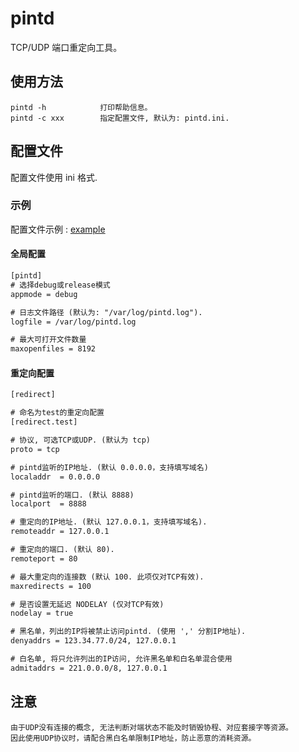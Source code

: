 # pintd

TCP/UDP 端口重定向工具。

## 使用方法

```shell
pintd -h            打印帮助信息。
pintd -c xxx        指定配置文件, 默认为: pintd.ini.
```

## 配置文件

配置文件使用 ini 格式.

### 示例

配置文件示例 : [example](pintd.ini)

#### 全局配置

```html
[pintd]             
# 选择debug或release模式           
appmode = debug                  

# 日志文件路径 (默认为: "/var/log/pintd.log").
logfile = /var/log/pintd.log     

# 最大可打开文件数量
maxopenfiles = 8192
```

#### 重定向配置

```html
[redirect]

# 命名为test的重定向配置
[redirect.test]

# 协议, 可选TCP或UDP. (默认为 tcp)
proto = tcp                  

# pintd监听的IP地址. (默认 0.0.0.0，支持填写域名)
localaddr  = 0.0.0.0         

# pintd监听的端口. (默认 8888)
localport  = 8888     

# 重定向的IP地址. (默认 127.0.0.1，支持填写域名).
remoteaddr = 127.0.0.1    

# 重定向的端口. (默认 80).
remoteport = 80       

# 最大重定向的连接数 (默认 100. 此项仅对TCP有效).
maxredirects = 100

# 是否设置无延迟 NODELAY (仅对TCP有效)
nodelay = true

# 黑名单，列出的IP将被禁止访问pintd. (使用 ',' 分割IP地址).
denyaddrs = 123.34.77.0/24, 127.0.0.1

# 白名单, 将只允许列出的IP访问, 允许黑名单和白名单混合使用
admitaddrs = 221.0.0.0/8, 127.0.0.1
```

## 注意

```
由于UDP没有连接的概念, 无法判断对端状态不能及时销毁协程、对应套接字等资源。
因此使用UDP协议时，请配合黑白名单限制IP地址，防止恶意的消耗资源。
```
